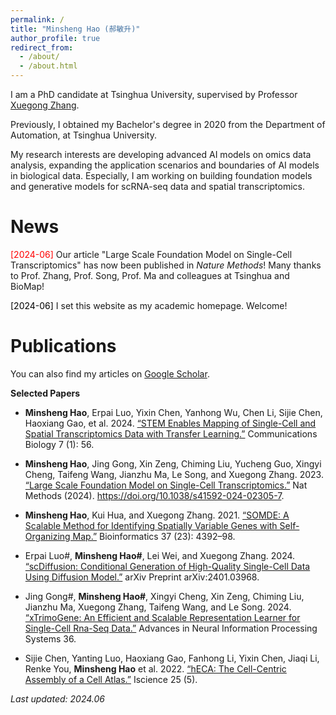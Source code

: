 ```yaml
---
permalink: /
title: "Minsheng Hao (郝敏升)"
author_profile: true
redirect_from: 
  - /about/
  - /about.html
---
```

I am a PhD candidate at Tsinghua University, supervised by Professor [Xuegong Zhang](https://scholar.google.com/citations?user=o2ZRDe4AAAAJ). 

Previously, I obtained my Bachelor's degree in 2020 from the Department of Automation, at Tsinghua University.

My research interests are developing advanced AI models on omics data analysis, expanding the application scenarios and boundaries of AI models in biological data. Especially, I am working on building foundation models and generative models for scRNA-seq data and spatial transcriptomics.

News
======
<span style="color:red;">[2024-06]</span> Our article "Large Scale Foundation Model on Single-Cell Transcriptomics" has now been published in *Nature Methods*! Many thanks to Prof. Zhang, Prof. Song, Prof. Ma and colleagues at Tsinghua and BioMap! 

<span style="color:black;">[2024-06]</span>  I set this website as my academic homepage. Welcome!

Publications
======
You can also find my articles on [Google Scholar](https://scholar.google.com/citations?user=UA6g8C8AAAAJ).

**Selected Papers**

- **Minsheng Hao**, Erpai Luo, Yixin Chen, Yanhong Wu, Chen Li, Sijie Chen, Haoxiang Gao, et al. 2024. [“STEM Enables Mapping of Single-Cell and Spatial Transcriptomics Data with Transfer Learning.”](https://www.nature.com/articles/s42003-023-05640-1) Communications Biology 7 (1): 56.

- **Minsheng Hao**, Jing Gong, Xin Zeng, Chiming Liu, Yucheng Guo, Xingyi Cheng, Taifeng Wang, Jianzhu Ma, Le Song, and Xuegong Zhang. 2023. [“Large Scale Foundation Model on Single-Cell Transcriptomics.”](https://www.nature.com/articles/s41592-024-02305-7) Nat Methods (2024). https://doi.org/10.1038/s41592-024-02305-7.

- **Minsheng Hao**, Kui Hua, and Xuegong Zhang. 2021. [“SOMDE: A Scalable Method for Identifying Spatially Variable Genes with Self-Organizing Map.”](https://doi.org/10.1093/bioinformatics/btab471) Bioinformatics 37 (23): 4392–98.

- Erpai Luo#, **Minsheng Hao#**, Lei Wei, and Xuegong Zhang. 2024. [“scDiffusion: Conditional Generation of High-Quality Single-Cell Data Using Diffusion Model.”](https://arxiv.org/abs/2401.03968) arXiv Preprint arXiv:2401.03968.

- Jing Gong#, **Minsheng Hao#**, Xingyi Cheng, Xin Zeng, Chiming Liu, Jianzhu Ma, Xuegong Zhang, Taifeng Wang, and Le Song. 2024. [“xTrimoGene: An Efficient and Scalable Representation Learner for Single-Cell Rna-Seq Data.”](https://openreview.net/forum?id=gdwcoBCMVi) Advances in Neural Information Processing Systems 36.

- Sijie Chen, Yanting Luo, Haoxiang Gao, Fanhong Li, Yixin Chen, Jiaqi Li, Renke You, **Minsheng Hao** et al. 2022. [“hECA: The Cell-Centric Assembly of a Cell Atlas.”](https://www.sciencedirect.com/science/article/pii/S2589004222005892) Iscience 25 (5).

*Last updated: 2024.06*
